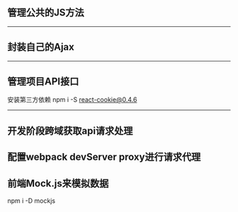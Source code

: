 ## 管理公共的JS方法
---
## 封装自己的Ajax
---
## 管理项目API接口
  安装第三方依赖
  npm i -S react-cookie@0.4.6

---
## 开发阶段跨域获取api请求处理
 配置webpack devServer proxy进行请求代理
 ---
 ## 前端Mock.js来模拟数据
 npm i -D mockjs